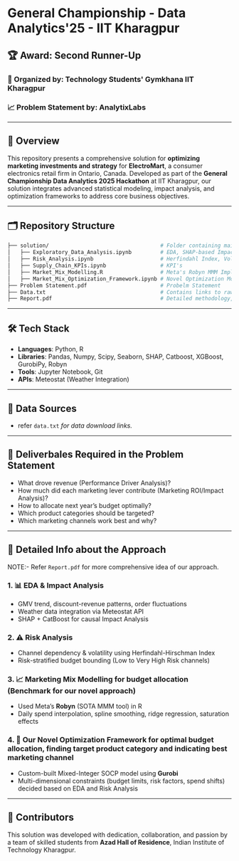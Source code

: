 # General Championship - Data Analytics'25 - IIT Kharagpur

## 🏆 Award: Second Runner-Up  
### 🏁 Organized by: **Technology Students' Gymkhana IIT Kharagpur**  
### 📈 Problem Statement by: **AnalytixLabs**

---

## 🚀 Overview

This repository presents a comprehensive solution for **optimizing marketing investments and strategy** for **ElectroMart**, a consumer electronics retail firm in Ontario, Canada. Developed as part of the **General Championship Data Analytics 2025 Hackathon** at IIT Kharagpur, our solution integrates advanced statistical modeling, impact analysis, and optimization frameworks to address core business objectives.

---

## 🗂️ Repository Structure

```bash
├── solution/                                   # Folder containing main solution files
│   ├── Exploratory_Data_Analysis.ipynb         # EDA, SHAP-based Impact Analysis
│   ├── Risk_Analysis.ipynb                     # Herfindahl Index, Volatility, Risk Scores
│   ├── Supply_Chain_KPIs.ipynb                 # KPI's
│   ├── Market_Mix_Modelling.R                  # Meta's Robyn MMM Implementation
│   ├── Market_Mix_Optimization_Framework.ipynb # Novel Optimization Model (MISOCP)
├── Problem Statement.pdf                       # Probelm Statement
├── Data.txt                                    # Contains links to raw and processed datasets
├── Report.pdf                                  # Detailed methodology, results & business strategy
```

---

## 🛠️ Tech Stack

- **Languages**: Python, R  
- **Libraries**: Pandas, Numpy, Scipy, Seaborn, SHAP, Catboost, XGBoost, GurobiPy, Robyn  
- **Tools**: Jupyter Notebook, Git
- **APIs**: Meteostat (Weather Integration)

---

## 📎 Data Sources 

- refer `data.txt` *for data download links.*

---

## 📌 Deliverbales Required in the Problem Statement

- What drove revenue (Performance Driver Analysis)?
- How much did each marketing lever contribute (Marketing ROI/Impact Analysis)?
- How to allocate next year’s budget optimally?
- Which product categories should be targeted?
- Which marketing channels work best and why?

---

## 🧠 Detailed Info about the Approach

NOTE:- Refer `Report.pdf` for more comprehensive idea of our approach.

### 1. 📊 EDA & Impact Analysis
- GMV trend, discount-revenue patterns, order fluctuations  
- Weather data integration via Meteostat API  
- SHAP + CatBoost for causal Impact Analysis

### 2. ⚠️ Risk Analysis
- Channel dependency & volatility using Herfindahl-Hirschman Index  
- Risk-stratified budget bounding (Low to Very High Risk channels)

### 3. 📈 Marketing Mix Modelling for budget allocation (Benchmark for our novel approach)
- Used Meta’s **Robyn** (SOTA MMM tool) in R  
- Daily spend interpolation, spline smoothing, ridge regression, saturation effects

### 4. 🧮 Our Novel Optimization Framework for optimal budget allocation, finding target product category and indicating best marketing channel
- Custom-built Mixed-Integer SOCP model using **Gurobi**  
- Multi-dimensional constraints (budget limits, risk factors, spend shifts) decided based on EDA and Risk Analysis 

---

## 👥 Contributors

This solution was developed with dedication, collaboration, and passion by a team of skilled students from **Azad Hall of Residence**, Indian Institute of Technology Kharagpur.
